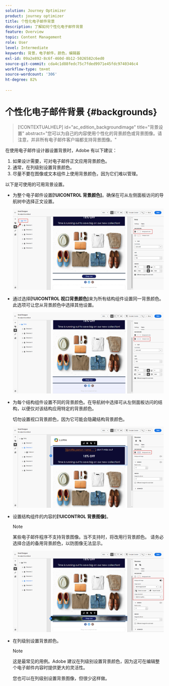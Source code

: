 ```yaml
---
solution: Journey Optimizer
product: journey optimizer
title: 个性化电子邮件背景
description: 了解如何个性化电子邮件背景
feature: Overview
topic: Content Management
role: User
level: Intermediate
keywords: 背景，电子邮件，颜色，编辑器
exl-id: 09a2e892-8c6f-460d-8b12-5026582c6ed0
source-git-commit: cda4c1d88fedc75c7fded9971e45fdc9740346c4
workflow-type: tm+mt
source-wordcount: '306'
ht-degree: 82%

---
```


# 个性化电子邮件背景 {#backgrounds}

>[!CONTEXTUALHELP]
>id="ac_edition_backgroundimage"
>title="背景设置"
>abstract="您可以为自己的内容使用个性化的背景颜色或背景图像。请注意，并非所有电子邮件客户端都支持背景图像。"

在使用电子邮件设计器设置背景时，Adobe 有以下建议：

1. 如果设计需要，可对电子邮件正文应用背景颜色。
1. 通常，在列级别设置背景颜色。
1. 尽量不要在图像或文本组件上使用背景颜色，因为它们难以管理。

以下是可使用的可用背景设置。

* 为整个电子邮件设置&#x200B;**[!UICONTROL 背景颜色]**。确保在可从左侧面板访问的导航树中选择正文设置。

   ![](assets/background_1.png)

* 通过选择&#x200B;**[!UICONTROL 视口背景颜色]**&#x200B;来为所有结构组件设置同一背景颜色。此选项可让您从背景颜色中选择其他设置。

   ![](assets/background_2.png)

* 为每个结构组件设置不同的背景颜色。在导航树中选择可从左侧面板访问的结构，以便仅对该结构应用特定的背景颜色。

   切勿设置视口背景颜色，因为它可能会隐藏结构背景颜色。

   ![](assets/background_3.png)

* 设置结构组件的内容的&#x200B;**[!UICONTROL 背景图像]**。

   >[!NOTE]
   >
   >某些电子邮件程序不支持背景图像。当不支持时，将改用行背景颜色。 请务必选择合适的备用背景颜色，以防图像无法显示。

   ![](assets/background_4.png)

* 在列级别设置背景颜色。

   >[!NOTE]
   >
   >这是最常见的用例。Adobe 建议在列级别设置背景颜色，因为这可在编辑整个电子邮件内容时提供更大的灵活性。

   您也可以在列级别设置背景图像，但很少这样做。
